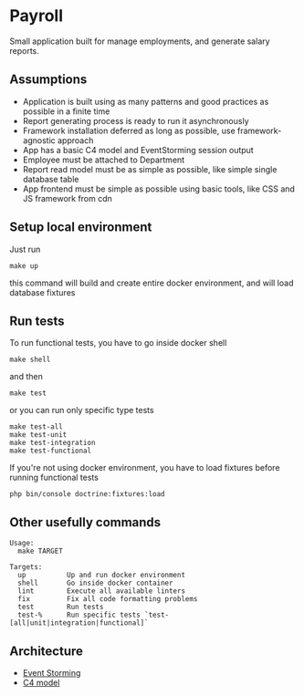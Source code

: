 # Payroll

Small application built for manage employments, and generate salary reports.

## Assumptions

- Application is built using as many patterns and good practices as possible in a finite time
- Report generating process is ready to run it asynchronously
- Framework installation deferred as long as possible, use framework-agnostic approach
- App has a basic C4 model and EventStorming session output
- Employee must be attached to Department
- Report read model must be as simple as possible, like simple single database table
- App frontend must be simple as possible using basic tools, like CSS and JS framework from cdn

## Setup local environment

Just run

```shell
make up
```

this command will build and create entire docker environment, and will load database fixtures

## Run tests

To run functional tests, you have to go inside docker shell

```shell
make shell
```

and then

```shell
make test
```

or you can run only specific type tests

```shell
make test-all
make test-unit
make test-integration
make test-functional
```

If you're not using docker environment, you have to load fixtures before running functional tests

```shell
php bin/console doctrine:fixtures:load
```

## Other usefully commands

```shell
Usage:
  make TARGET

Targets:
  up          Up and run docker environment
  shell       Go inside docker container
  lint        Execute all available linters
  fix         Fix all code formatting problems
  test        Run tests
  test-%      Run specific tests `test-[all|unit|integration|functional]`

```

## Architecture

- [Event Storming](./docs/EventStorming.md)
- [C4 model](./docs/C4-model.md)
